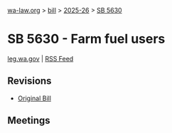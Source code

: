 [wa-law.org](/) > [bill](/bill/) > [2025-26](/bill/2025-26/) > [SB 5630](/bill/2025-26/sb/5630/)

# SB 5630 - Farm fuel users
[leg.wa.gov](https://app.leg.wa.gov/billsummary?BillNumber=5630&Year=2025&Initiative=false) | [RSS Feed](./rss.xml)

## Revisions
* [Original Bill](1/)

## Meetings